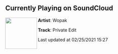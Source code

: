 ## Currently Playing on SoundCloud

[<img align="left" width="100" src="https://i1.sndcdn.com/artworks-000093180742-7xyhxh-t50x50.jpg">](https://soundcloud.com/wopak/private-edit)

**Artist**: Wopak 

**Track**: Private Edit

Last updated at 02/25/2021 15:27
